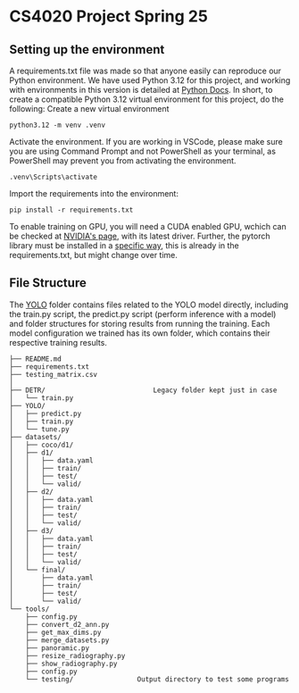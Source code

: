 # CS4020 Project Spring 25
## Setting up the environment
A requirements.txt file was made so that anyone easily can reproduce our Python environment. We have used Python 3.12 for this project, and working with environments in this version is detailed at [Python Docs](https://docs.python.org/3.12/tutorial/venv.html).
In short, to create a compatible Python 3.12 virtual environment for this project, do the following:
Create a new virtual environment
```Shell
python3.12 -m venv .venv
```

Activate the environment. If you are working in VSCode, please make sure you are using Command Prompt and not PowerShell as your terminal, as PowerShell may prevent you from activating the environment.
```Shell
.venv\Scripts\activate
```

Import the requirements into the environment:
```Shell
pip install -r requirements.txt
```

To enable training on GPU, you will need a CUDA enabled GPU, wchich can be checked at [NVIDIA's page](https://developer.nvidia.com/cuda-gpus), with its latest driver.
Further, the pytorch library must be installed in a [specific way](https://pytorch.org/get-started/locally), this is already in the requirements.txt, but might change over time.

## File Structure
The [YOLO](https://github.com/anesh1234/data_science_course/tree/main/YOLO) folder contains files related to the YOLO model directly, including the train.py script, the predict.py script (perform inference with a model) and folder structures for storing results from running the training. Each model configuration we trained has its own folder, which contains their respective training results.
```
├── README.md
├── requirements.txt
├── testing_matrix.csv
│
├── DETR/                           Legacy folder kept just in case
│   └── train.py
├── YOLO/
│   ├── predict.py
│   ├── train.py
│   └── tune.py
├── datasets/
│   ├── coco/d1/
│   ├── d1/
│   │   ├── data.yaml
│   │   ├── train/
│   │   ├── test/
│   │   └── valid/
│   ├── d2/
│   │   ├── data.yaml
│   │   ├── train/
│   │   ├── test/
│   │   └── valid/
│   ├── d3/
│   │   ├── data.yaml
│   │   ├── train/
│   │   ├── test/
│   │   └── valid/
│   └── final/
│       ├── data.yaml
│       ├── train/
│       ├── test/
│       └── valid/
└── tools/
    ├── config.py
    ├── convert_d2_ann.py
    ├── get_max_dims.py
    ├── merge_datasets.py
    ├── panoramic.py
    ├── resize_radiography.py
    ├── show_radiography.py
    ├── config.py
    └── testing/                Output directory to test some programs
```
